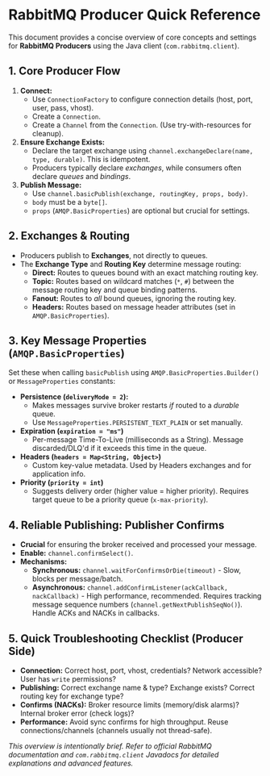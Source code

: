 # RabbitMQ Producer Quick Reference

This document provides a concise overview of core concepts and settings for **RabbitMQ Producers** using the Java client (`com.rabbitmq.client`).

## 1. Core Producer Flow

1.  **Connect:**
    * Use `ConnectionFactory` to configure connection details (host, port, user, pass, vhost).
    * Create a `Connection`.
    * Create a `Channel` from the `Connection`. (Use try-with-resources for cleanup).
2.  **Ensure Exchange Exists:**
    * Declare the target exchange using `channel.exchangeDeclare(name, type, durable)`. This is idempotent.
    * Producers typically declare *exchanges*, while consumers often declare *queues* and *bindings*.
3.  **Publish Message:**
    * Use `channel.basicPublish(exchange, routingKey, props, body)`.
    * `body` must be a `byte[]`.
    * `props` (`AMQP.BasicProperties`) are optional but crucial for settings.

## 2. Exchanges & Routing

* Producers publish to **Exchanges**, not directly to queues.
* The **Exchange Type** and **Routing Key** determine message routing:
    * **Direct:** Routes to queues bound with an exact matching routing key.
    * **Topic:** Routes based on wildcard matches (`*`, `#`) between the message routing key and queue binding patterns.
    * **Fanout:** Routes to *all* bound queues, ignoring the routing key.
    * **Headers:** Routes based on message header attributes (set in `AMQP.BasicProperties`).

## 3. Key Message Properties (`AMQP.BasicProperties`)

Set these when calling `basicPublish` using `AMQP.BasicProperties.Builder()` or `MessageProperties` constants:

* **Persistence (`deliveryMode = 2`):**
    * Makes messages survive broker restarts *if* routed to a *durable* queue.
    * Use `MessageProperties.PERSISTENT_TEXT_PLAIN` or set manually.
* **Expiration (`expiration = "ms"`)**
    * Per-message Time-To-Live (milliseconds as a String). Message discarded/DLQ'd if it exceeds this time in the queue.
* **Headers (`headers = Map<String, Object>`)**
    * Custom key-value metadata. Used by Headers exchanges and for application info.
* **Priority (`priority = int`)**
    * Suggests delivery order (higher value = higher priority). Requires target queue to be a priority queue (`x-max-priority`).

## 4. Reliable Publishing: Publisher Confirms

* **Crucial** for ensuring the broker received and processed your message.
* **Enable:** `channel.confirmSelect()`.
* **Mechanisms:**
    * **Synchronous:** `channel.waitForConfirmsOrDie(timeout)` - Slow, blocks per message/batch.
    * **Asynchronous:** `channel.addConfirmListener(ackCallback, nackCallback)` - High performance, recommended. Requires tracking message sequence numbers (`channel.getNextPublishSeqNo()`). Handle ACKs and NACKs in callbacks.

## 5. Quick Troubleshooting Checklist (Producer Side)

* **Connection:** Correct host, port, vhost, credentials? Network accessible? User has `write` permissions?
* **Publishing:** Correct exchange name & type? Exchange exists? Correct routing key for exchange type?
* **Confirms (NACKs):** Broker resource limits (memory/disk alarms)? Internal broker error (check logs)?
* **Performance:** Avoid sync confirms for high throughput. Reuse connections/channels (channels usually not thread-safe).

*This overview is intentionally brief. Refer to official RabbitMQ documentation and `com.rabbitmq.client` Javadocs for detailed explanations and advanced features.*